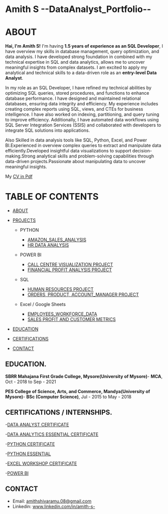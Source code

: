 # Amith S --DataAnalyst_Portfolio--

# ABOUT

**Hai, I'm Amith S!** I'm having **1.5 years of experience as an SQL Developer**, I have overview my skills in database management, query optimization, and data analysis. I have developed strong foundation in  combined with my technical expertise in SQL and data analytics, allows me to uncover meaningful insights from complex datasets. I am excited to apply my analytical and technical skills to a data-driven role as an **entry-level Data Analyst**.  

In my role as an SQL Developer, I have refined my technical abilities by optimizing SQL queries, stored procedures, and functions to enhance database performance. I have designed and maintained relational databases, ensuring data integrity and efficiency. My experience includes creating complex reports using SQL, views, and CTEs for business intelligence. I have also worked on indexing, partitioning, and query tuning to improve efficiency. Additionally, I have automated data workflows using SQL Server Integration Services (SSIS) and collaborated with developers to integrate SQL solutions into applications.

Also Skilled in data analysis tools like SQL, Python, Excel, and Power BI.Experienced in overview complex queries to extract and manipulate data efficiently.Developed insightful data visualizations to support decision-making.Strong analytical skills and problem-solving capabilities through data-driven projects.Passionate about manipulating data to uncover meaningful insights.

My [CV in Pdf](https://github.com/Amith-shivaramu/Amith_Data_Analyst_Portfolio/blob/main/Amith_CV.pdf)

# TABLE OF CONTENTS

- [ABOUT](https://github.com/Amith-shivaramu/Amith_Portfolio/blob/main/README.md#about)
  
- [PROJECTS](https://github.com/Amith-shivaramu/Amith_Portfolio/blob/main/README.md#projects)
  
  - PYTHON
    - [AMAZON_SALES_ANALYSIS](https://github.com/Amith-shivaramu/PROJECTS_PORTFOLIO/blob/main/Python_Projects/1.Amazon%20Sales%20Analysis.md#amazon-sales-analysis)
    - [HR DATA ANALYSIS](https://github.com/Amith-shivaramu/PROJECTS_PORTFOLIO/blob/main/Python_Projects/2.%20HR%20Data%20Analysis%20Project.md#hr-data-analysis)
      
  - POWER BI
    - [CALL CENTRE VISUALIZATION PROJECT](https://github.com/Amith-shivaramu/PROJECTS_PORTFOLIO/blob/main/PowerBI_Projects/1.%20Call%20Centre%20Visualization%20Project.md#call-centre-visualization-project) 
    - [FINANCIAL PROFIT ANALYSIS PROJECT](https://github.com/Amith-shivaramu/PROJECTS_PORTFOLIO/blob/main/PowerBI_Projects/2.%20Financial%20Profit%20Analysis%20Project.md#financial-profit-analysis-project)
      
  - SQL
    - [HUMAN RESOURCES PROJECT](https://github.com/Amith-shivaramu/PROJECTS_PORTFOLIO/blob/main/SQL%20Projects/1.%20Human%20Resources%20Project.md#human-resources-project)
    - [ORDERS, PRODUCT, ACCOUNT_MANAGER PROJECT](https://github.com/Amith-shivaramu/PROJECTS_PORTFOLIO/blob/main/SQL%20Projects/2.%20Order_Product_Account%20Manger%20Project.md#order-product-account-manager-project)
      
  - Excel / Google Sheets
    - [EMPLOYEES_WORKFORCE_DATA](https://github.com/Amith-shivaramu/PROJECTS_PORTFOLIO/blob/main/Excel_Projects/1.%20Employee_Workforce_Data.md#employees-workforce-data)
    - [SALES PROFIT AND CUSTOMER METRICS](https://github.com/Amith-shivaramu/PROJECTS_PORTFOLIO/blob/main/Excel_Projects/2.%20Sales_Profit%20and%20Customer_metrics%20Data.md#sales-profit-and-customer-metrics)

 - [EDUCATION](https://github.com/Amith-shivaramu/Amith_Portfolio/blob/main/README.md#education)

 - [CERTIFICATIONS](https://github.com/Amith-shivaramu/Amith_Portfolio/blob/main/README.md#certifications--internships)

 - [CONTACT](https://github.com/Amith-shivaramu/Amith_Data_Analyst_Portfolio/blob/main/README.md#contact)
   

## EDUCATION.

   **SBRR Mahajana First Grade College, Mysore(University of Mysore)**- **MCA**, Oct - 2018 to Sep - 2021 
 
   **PES College of Science, Arts, and Commerce, Mandya(University of Mysore)**- **BSc (Computer Science)**, Jul - 2015 to May - 2018 

## CERTIFICATIONS / INTERNSHIPS.

   -[DATA ANALYST CERTIFICATE](https://github.com/Amith-shivaramu/Certifications/blob/main/Data%20Analyst%20certificate.pdf) 

   -[DATA ANALYTICS ESSENTIAL CERTIFICATE](https://github.com/Amith-shivaramu/Certifications/blob/main/Data%20Analytics%20Essential%20Certificate.pdf)
   
   -[PYTHON CERTIFICATE](https://github.com/Amith-shivaramu/Certifications/blob/main/Python%20Certificate%20.pdf)

   -[PYTHON ESSENTIAL](https://github.com/Amith-shivaramu/Certifications/blob/main/CertificateOfCompletion_Python%20Essential%20Training.pdf)

   -[EXCEL WORKSHOP CERTIFICATE](https://github.com/Amith-shivaramu/Certifications/blob/main/Excel%20Certificate%20.pdf)

   -[POWER BI](https://github.com/Amith-shivaramu/Certifications/blob/main/Power%20BI%20Certificate.pdf)

## CONTACT

- Email: amithshivaramu.08@gmail.com
- Linkedin: www.linkedin.com/in/amith-s-
